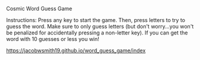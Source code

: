 Cosmic Word Guess Game

Instructions:
Press any key to start the game. Then, press letters to try to guess the word. Make sure to only guess letters (but don't worry...you won't be penalized for accidentally pressing a non-letter key). If you can get the word with 10 guesses or less you win!

https://jacobwsmith19.github.io/word_guess_game/index
